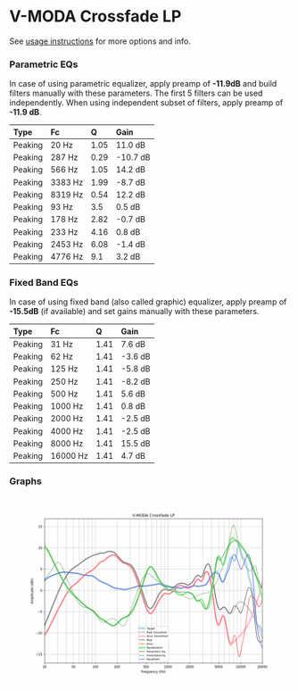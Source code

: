 # V-MODA Crossfade LP
See [usage instructions](https://github.com/jaakkopasanen/AutoEq#usage) for more options and info.

### Parametric EQs
In case of using parametric equalizer, apply preamp of **-11.9dB** and build filters manually
with these parameters. The first 5 filters can be used independently.
When using independent subset of filters, apply preamp of **-11.9 dB**.

| Type    | Fc      |    Q | Gain     |
|:--------|:--------|:-----|:---------|
| Peaking | 20 Hz   | 1.05 | 11.0 dB  |
| Peaking | 287 Hz  | 0.29 | -10.7 dB |
| Peaking | 566 Hz  | 1.05 | 14.2 dB  |
| Peaking | 3383 Hz | 1.99 | -8.7 dB  |
| Peaking | 8319 Hz | 0.54 | 12.2 dB  |
| Peaking | 93 Hz   | 3.5  | 0.5 dB   |
| Peaking | 178 Hz  | 2.82 | -0.7 dB  |
| Peaking | 233 Hz  | 4.16 | 0.8 dB   |
| Peaking | 2453 Hz | 6.08 | -1.4 dB  |
| Peaking | 4776 Hz | 9.1  | 3.2 dB   |

### Fixed Band EQs
In case of using fixed band (also called graphic) equalizer, apply preamp of **-15.5dB**
(if available) and set gains manually with these parameters.

| Type    | Fc       |    Q | Gain    |
|:--------|:---------|:-----|:--------|
| Peaking | 31 Hz    | 1.41 | 7.6 dB  |
| Peaking | 62 Hz    | 1.41 | -3.6 dB |
| Peaking | 125 Hz   | 1.41 | -5.8 dB |
| Peaking | 250 Hz   | 1.41 | -8.2 dB |
| Peaking | 500 Hz   | 1.41 | 5.6 dB  |
| Peaking | 1000 Hz  | 1.41 | 0.8 dB  |
| Peaking | 2000 Hz  | 1.41 | -2.5 dB |
| Peaking | 4000 Hz  | 1.41 | -2.5 dB |
| Peaking | 8000 Hz  | 1.41 | 15.5 dB |
| Peaking | 16000 Hz | 1.41 | 4.7 dB  |

### Graphs
![](./V-MODA%20Crossfade%20LP.png)